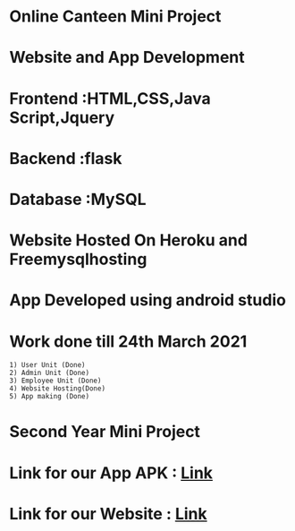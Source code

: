 # Online Canteen Mini Project
# Website and App Development
# Frontend :HTML,CSS,Java Script,Jquery
# Backend :flask
# Database :MySQL
# Website Hosted On Heroku and Freemysqlhosting
# App Developed using android studio
# Work done till 24th March 2021
    1) User Unit (Done)
    2) Admin Unit (Done)
    3) Employee Unit (Done)
    4) Website Hosting(Done)
    5) App making (Done)
 # Second Year Mini Project 
 # Link for our App APK : <a href="https://drive.google.com/drive/folders/129-tuUgjmSCI1GXXAWSPX4sCoMDXF4qS?usp=sharing" target="_blank" title="Canteen">Link</a>
 # Link for our Website : <a href="https://canteenmanagement1.herokuapp.com/home" target="_blank" title="Canteen">Link</a>

